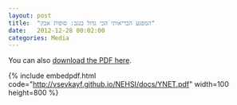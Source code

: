 ```yaml
---
layout: post
title:  "‫המפגע‪ ‬הבריאותי‪ ‬הכי‪ ‬גדול‪ ‬בנגב‪ :‬סופות‪ ‬אבק‬"
date:   2012-12-28 00:02:00
categories: Media
---
```

You can also [download the PDF here](http://vsevkayf.github.io/NEHSI/docs/YNET.pdf).

{% include embedpdf.html code="http://vsevkayf.github.io/NEHSI/docs/YNET.pdf" width=100 height=800 %}
